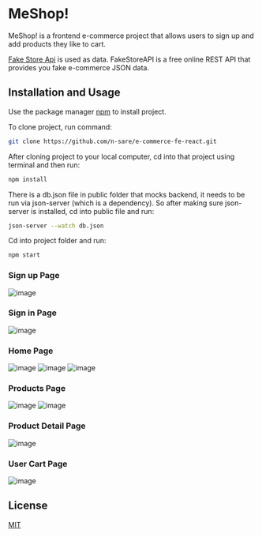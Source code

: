 # MeShop!

MeShop! is a frontend e-commerce project that allows users to sign up and add products they like to cart.

[Fake Store Api](https://www.npmjs.com/package/download) is used as data. FakeStoreAPI is a free online REST API that provides you fake e-commerce JSON data.


## Installation and Usage

Use the package manager [npm](https://www.npmjs.com/package/download) to install project.

To clone project, run command: 
```bash
git clone https://github.com/n-sare/e-commerce-fe-react.git
```
After cloning project to your local computer, cd into that project using terminal and then run:

```bash
npm install
```
There is a db.json file in public folder that mocks backend, it needs to be run via json-server (which is a dependency). So after making sure json-server is installed, cd into public file and run:
```bash
json-server --watch db.json
```
Cd into project folder and run:
```bash
npm start
```
### Sign up Page
![image](https://user-images.githubusercontent.com/34991897/131095032-bf6d304c-9c27-4d4e-945e-987ce13ded3a.png)

### Sign in Page
![image](https://user-images.githubusercontent.com/34991897/131095374-d3c08a91-637c-439f-80b2-a43e97154cfe.png)

### Home Page
![image](https://user-images.githubusercontent.com/34991897/131100744-392eaac5-e0cf-4d80-91ce-5947022cb59c.png)
![image](https://user-images.githubusercontent.com/34991897/131100819-928f2935-d22f-4d22-a342-9a297dc54f61.png)
![image](https://user-images.githubusercontent.com/34991897/131101914-9d51db15-8734-445d-8483-3dcd709d4d00.png)


### Products Page
![image](https://user-images.githubusercontent.com/34991897/131100978-ba9adfa4-b052-4291-9692-0fe43bbb415e.png)
![image](https://user-images.githubusercontent.com/34991897/131101059-7325210a-6ab8-4a9d-8517-534ae4fe931a.png)

### Product Detail Page
![image](https://user-images.githubusercontent.com/34991897/131101216-95b2e2f6-77d8-40d5-ba04-00d23a1f1e8f.png)

### User Cart Page
![image](https://user-images.githubusercontent.com/34991897/131101471-501e6d27-81e1-4639-887c-cdb7ef5b95bd.png)


## License
[MIT](https://choosealicense.com/licenses/mit/)
